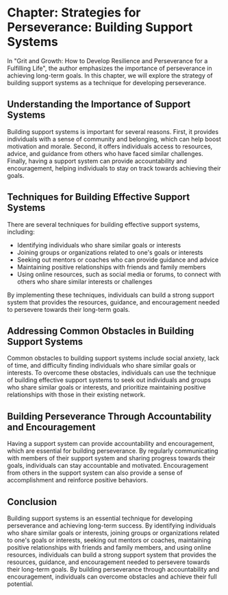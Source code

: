 Chapter: Strategies for Perseverance: Building Support Systems
==============================================================

In "Grit and Growth: How to Develop Resilience and Perseverance for a Fulfilling Life", the author emphasizes the importance of perseverance in achieving long-term goals. In this chapter, we will explore the strategy of building support systems as a technique for developing perseverance.

Understanding the Importance of Support Systems
-----------------------------------------------

Building support systems is important for several reasons. First, it provides individuals with a sense of community and belonging, which can help boost motivation and morale. Second, it offers individuals access to resources, advice, and guidance from others who have faced similar challenges. Finally, having a support system can provide accountability and encouragement, helping individuals to stay on track towards achieving their goals.

Techniques for Building Effective Support Systems
-------------------------------------------------

There are several techniques for building effective support systems, including:

* Identifying individuals who share similar goals or interests
* Joining groups or organizations related to one's goals or interests
* Seeking out mentors or coaches who can provide guidance and advice
* Maintaining positive relationships with friends and family members
* Using online resources, such as social media or forums, to connect with others who share similar interests or challenges

By implementing these techniques, individuals can build a strong support system that provides the resources, guidance, and encouragement needed to persevere towards their long-term goals.

Addressing Common Obstacles in Building Support Systems
-------------------------------------------------------

Common obstacles to building support systems include social anxiety, lack of time, and difficulty finding individuals who share similar goals or interests. To overcome these obstacles, individuals can use the technique of building effective support systems to seek out individuals and groups who share similar goals or interests, and prioritize maintaining positive relationships with those in their existing network.

Building Perseverance Through Accountability and Encouragement
--------------------------------------------------------------

Having a support system can provide accountability and encouragement, which are essential for building perseverance. By regularly communicating with members of their support system and sharing progress towards their goals, individuals can stay accountable and motivated. Encouragement from others in the support system can also provide a sense of accomplishment and reinforce positive behaviors.

Conclusion
----------

Building support systems is an essential technique for developing perseverance and achieving long-term success. By identifying individuals who share similar goals or interests, joining groups or organizations related to one's goals or interests, seeking out mentors or coaches, maintaining positive relationships with friends and family members, and using online resources, individuals can build a strong support system that provides the resources, guidance, and encouragement needed to persevere towards their long-term goals. By building perseverance through accountability and encouragement, individuals can overcome obstacles and achieve their full potential.
